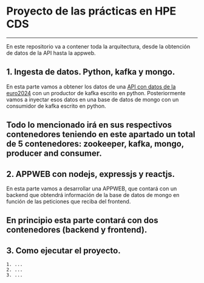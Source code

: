 
# Proyecto de las prácticas en HPE CDS
------

En este repositorio va a contener toda la arquitectura, desde la obtención de datos de la API hasta la appweb.

## 1. Ingesta de datos. Python, kafka y mongo.

En esta parte vamos a obtener los datos de una [API con datos de la euro2024](https://rapidapi.com/yuvr99-WHTEITBQbOc/api/euro-20242) con un productor de kafka escrito en python. Posteriormente vamos a inyectar esos datos en una base de datos de mongo con un consumidor de kafka escrito en python.

Todo lo mencionado irá en sus respectivos contenedores teniendo en este apartado un total de 5 contenedores: zookeeper, kafka, mongo, producer and consumer.
------

## 2. APPWEB con nodejs, expressjs y reactjs.

En esta parte vamos a desarrollar una APPWEB, que contará con un backend que obtendrá información de la base de datos de mongo en función de las peticiones que reciba del frontend. 

En principio esta parte contará con dos contenedores (backend y frontend).
------

## 3. Como ejecutar el proyecto.

    1. ...
    2. ...
    3. ...


